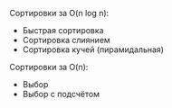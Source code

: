 Сортировки за O(n log n):
+ Быстрая сортировка
+ Сортировка слиянием
+ Сортировка кучей (пирамидальная)

Сортировки за O(n):
+ Выбор
+ Выбор с подсчётом
